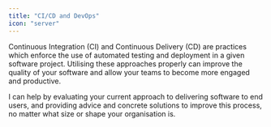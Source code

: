 ```yaml
---
title: "CI/CD and DevOps"
icon: "server"
---
```


Continuous Integration (CI) and Continuous Delivery (CD) are practices which
enforce the use of automated testing and deployment in a given software project.
Utilising these approaches properly can improve the quality of your software and
allow your teams to become more engaged and productive.

I can help by evaluating your current approach to delivering software to end
users, and providing advice and concrete solutions to improve this process, no
matter what size or shape your organisation is.
